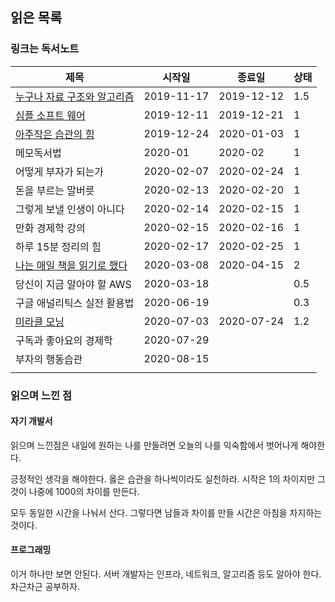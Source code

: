 ## 읽은 목록

### 링크는 독서노트

| 제목                                                         | 시작일     | 종료일     | 상태 |
| ------------------------------------------------------------ | ---------- | ---------- | ---- |
| [누구나 자료 구조와 알고리즘](DataStructuresAndAlgorithms.md) | 2019-11-17 | 2019-12-12 | 1.5  |
| [심플 소프트 웨어](SimpleSoftware.md)                        | 2019-12-11 | 2019-12-21 | 1    |
| [아주작은 습관의 힘](AtomicHabits/Atomic-Habits.md)          | 2019-12-24 | 2020-01-03 | 1    |
| 메모독서법                                                   | 2020-01    | 2020-02    | 1    |
| 어떻게 부자가 되는가                                         | 2020-02-07 | 2020-02-24 | 1    |
| 돈을 부르는 말버릇                                           | 2020-02-13 | 2020-02-20 | 1    |
| 그렇게 보낼 인생이 아니다                                    | 2020-02-14 | 2020-02-15 | 1    |
| 만화 경제학 강의                                             | 2020-02-15 | 2020-02-16 | 1    |
| 하루 15분 정리의 힘                                          | 2020-02-17 | 2020-02-25 | 1    |
| [나는 매일 책을 읽기로 했다](EverydayReadingBook.md)         | 2020-03-08 | 2020-04-15 | 2    |
| 당신이 지금 알아야 할 AWS                                    | 2020-03-18 |            | 0.5  |
| 구글 애널리틱스 실전 활용법                                  | 2020-06-19 |            | 0.3  |
| [미라클 모닝](MiracleMorning.md)                             | 2020-07-03 | 2020-07-24 | 1.2  |
| 구독과 좋아요의 경제학                                       | 2020-07-29 |            |      |
| 부자의 행동습관                                              | 2020-08-15 |            |      |
|                                                              |            |            |      |

### 읽으며 느낀 점

#### 자기 개발서

읽으며 느낀점은 내일에 원하는 나를 만들려면 오늘의 나를 익숙함에서 벗어나게 해야한다.

긍정적인 생각을 해야한다. 옳은 습관을 하나씩이라도 실천하라. 시작은 1의 차이지만 그것이 나중에 1000의 차이를 만든다.

모두 동일한 시간을 나눠서 산다. 그렇다면 남들과 차이를 만들 시간은 아침을 차지하는 것이다.

#### 프로그래밍

이거 하나만 보면 안된다. 서버 개발자는 인프라, 네트워크, 알고리즘 등도 알아야 한다. 차근차근 공부하자.